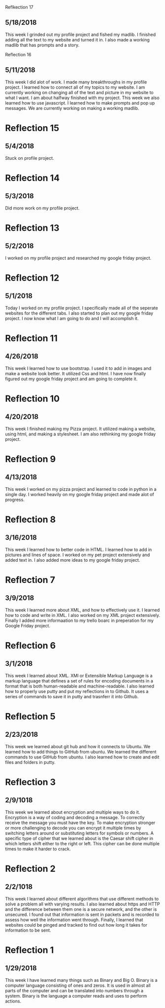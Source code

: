 Reflkection 17
## 5/18/2018
This week I grinded out my profile project and fished my madlib. I finished adding all the text to my website and turned it in. I also made a working madlib that has prompts and a story.

Reflection 16
## 5/11/2018
This week I did alot of work. I made many breakthroughs in my profile project. I learned how to connect all of my topics to my website. I am currently working on changing all of the text and picture in my website to what I want. I am about halfway finished with my project. This week we also learned how to use javascript. I learned how to make prompts and pop up messages. We are currently working on making a working madlib. 

# Reflection 15
## 5/4/2018
Stuck on profile project.

# Reflection 14
## 5/3/2018
Did more work on my profile project.

# Reflection 13
## 5/2/2018
I worked on my profile project and researched my google friday project.

# Reflection 12
## 5/1/2018
Today I worked on my profile project. I specifically made all of the seperate websites for the different tabs. I also started to plan out my google friday project. I now know what I am going to do and I will accomplish it.

# Reflection 11
## 4/26/2018
This week I learned how to use bootstrap. I used it to add in images and make a website look better. It utilized Css and html. I have now finally figured out my google friday project and am going to complete it.

# Reflection 10
## 4/20/2018
This week I finished making my Pizza project. It utilized making a website, using html, and making a stylesheet. I am also rethinking my google friday project. 

# Reflection 9
## 4/13/2018
This week I worked on my pizza project and learned to code in python in a single day. I worked heavily on my google friday project and made alot of progress. 

# Reflection 8
## 3/16/2018
This week I learned how to better code in HTML. I learned how to add in pictures and lines of space. I worked on my pet project extensively and added text in. I also added more ideas to my google friday project.

# Reflection 7
## 3/9/2018
This week I learned more about XML, and how to effectively use it. I learned how to code and write in XML. I also worked on my XML project extensively. Finally I added more informaation to my trello boarc in preperation for my Google Friday project.  

# Reflection 6
## 3/1/2018
This week I learned about XML. XMl or Extensible Markup Language is a markup language that defines a set of rules for encoding documents in a format that is both human-readable and machine-readable. I also learned how to properly use putty and put my reflections in to Github. It uses a series of commands to save it in putty and trasnferr it into Github.

# Reflection 5
## 2/23/2018
This week we learned about git hub and how it connects to Ubuntu. We learned how to add things to GitHub from ubuntu. We learned the different commands to use GitHub from ubuntu. I also learned how to create and edit files and folders in putty.



# Reflection 3
## 2/9/1018
This week we learned about encryption and multiple ways to do it. Encryption is a way of coding and decoding a message. To correctly receive the message you must have the key. To make encryption stronger or more challenging to decode you can encrypt it multiple times by switching letters around or substituting letters for symbols or numbers. A specific type of cipher that we learned about is the Caesar shift cipher in which letters shift either to the right or left. This cipher can be done multiple times to make it harder to crack.


# Reflection 2
## 2/2/1018
This week I learned about different algorithms that use different methods to solve a problem all with varying results. I also learned about https and HTTP and the difference between them one is a secure network, and the other is unsecured. I found out that information is sent in packets and is recorded to assess how well the information went through. Finally, I learned that websites could be pinged and tracked to find out how long it takes for information to be sent.


# Reflection 1 
## 1/29/2018
This week I have learned many things such as Binary and Big O. Binary is a computer language consisting of ones and zeros. It is used in almost all parts of the computer and can be translated into numbers through a system. Binary is the language a computer reads and uses to perform actions.



